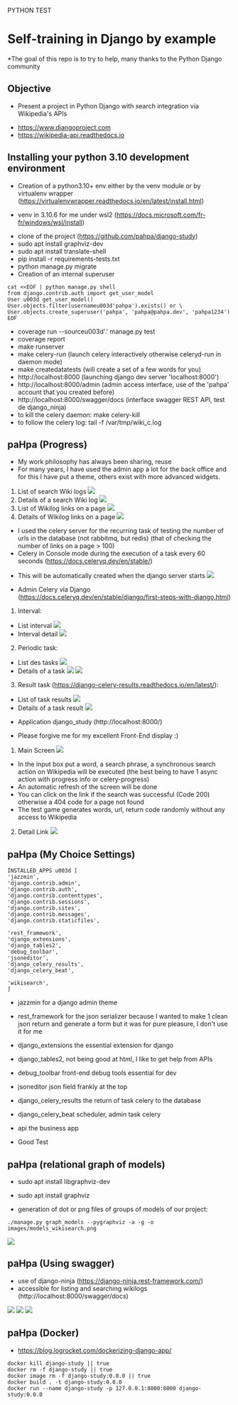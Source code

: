 PYTHON TEST

# Self-training in Django by example
*The goal of this repo is to try to help, many thanks to the Python Django community

## Objective
* Present a project in Python Django with search integration via Wikipedia's APIs
- https://www.djangoproject.com
- https://wikipedia-api.readthedocs.io

## Installing your **python 3.10** development environment
* Creation of a python3.10+ env either by the venv module or by virtualenv wrapper (https://virtualenvwrapper.readthedocs.io/en/latest/install.html)
- venv in 3.10.6 for me under wsl2 (https://docs.microsoft.com/fr-fr/windows/wsl/install)
* clone of the project (https://github.com/pahpa/django-study)
* sudo apt install graphviz-dev
* sudo apt install translate-shell
* pip install -r requirements-tests.txt
* python manage.py migrate
* Creation of an internal superuser
```console
cat <<EOF | python manage.py shell
from django.contrib.auth import get_user_model
User u003d get_user_model()
User.objects.filter(usernameu003d'pahpa').exists() or \
User.objects.create_superuser('pahpa', 'pahpa@pahpa.dev', 'pahpa1234')
EOF
```
* coverage run --sourceu003d'.' manage.py test
* coverage report
* make runserver
* make celery-run (launch celery interactively otherwise celeryd-run in daemon mode)
* make createdatatests (will create a set of a few words for you)
* http://localhost:8000 (launching django dev server 'localhost:8000')
* http://localhost:8000/admin (admin access interface, use of the 'pahpa' account that you created before)
* http://localhost:8000/swagger/docs (interface swagger REST API, test de django_ninja)
* to kill the celery daemon: make celery-kill
* to follow the celery log: tail -f /var/tmp/wiki_c.log

## paHpa (Progress)

* My work philosophy has always been sharing, reuse
* For many years, I have used the admin app a lot for the back office and for this I have put a theme, others exist with
more advanced widgets.

1. List of search Wiki logs
![](images/DjangoWikilog_list.png)
2. Details of a search Wiki log
![](images/DjangoWikilog_detail.png)
3. List of Wikilog links on a page
![](images/DjangoWikilink_list.png)
4. Details of Wikilog links on a page
![](images/DjangoWikilink_detail.png)

* I used the celery server for the recurring task of testing the number of urls in the database (not rabbitmq, but redis)
(that of checking the number of links on a page > 100)
* Celery in Console mode during the execution of a task every 60 seconds (https://docs.celeryq.dev/en/stable/)
- This will be automatically created when the django server starts
![](images/C_console.png)
* Admin Celery via Django (https://docs.celeryq.dev/en/stable/django/first-steps-with-django.html)

1. Interval:
- List interval
![](images/C_interval_list.png)
- Interval detail
![](images/C_interval.png)

2. Periodic task:
- List des tasks
![](images/C_task_list.png)
- Details of a task
![](images/C_task_detail1.png)
![](images/C_task_detail2.png)

3. Result task (https://django-celery-results.readthedocs.io/en/latest/):
- List of task results
![](images/C_result_list.png)
- Details of a task result
![](images/C_result.png)

* Application django_study (http://localhost:8000/)
- Please forgive me for my excellent Front-End display :)

1. Main Screen
![](images/wikiapp_list.png)
- In the input box put a word, a search phrase, a synchronous search action on Wikipedia will be executed
(the best being to have 1 async action with progress info or celery-progress)
- An automatic refresh of the screen will be done
- You can click on the link if the search was successful (Code 200) otherwise a 404 code for a page not found
- The test game generates words, url, return code randomly without any access to Wikipedia

2. Detail Link
![](images/wikiapp_links.png)

## paHpa (My Choice Settings)

```
INSTALLED_APPS u003d [
'jazzmin',
'django.contrib.admin',
'django.contrib.auth',
'django.contrib.contenttypes',
'django.contrib.sessions',
'django.contrib.sites',
'django.contrib.messages',
'django.contrib.staticfiles',

'rest_framework',
'django_extensions',
'django_tables2',
'debug_toolbar',
'jsoneditor',
'django_celery_results',
'django_celery_beat',

'wikisearch',
]
```

- jazzmin for a django admin theme
- rest_framework for the json serializer because I wanted to make 1 clean json return and generate a form but it was for pure pleasure, I
don't use it for me
- django_extensions the essential extension for django
- django_tables2, not being good at html, I like to get help from APIs
- debug_toolbar front-end debug tools essential for dev
- jsoneditor json field frankly at the top
- django_celery_results the return of task celery to the database
- django_celery_beat scheduler, admin task celery
- api the business app

- Good Test

## paHpa (relational graph of models)

- sudo apt install libgraphviz-dev
- sudo apt install graphviz

- generation of dot or png files of groups of models of our project:
```
./manage.py graph_models --pygraphviz -a -g -o images/models_wikisearch.png
```
![](images/models_wikisearch.png)

## paHpa (Using swagger)

- use of django-ninja (https://django-ninja.rest-framework.com/)
- accessible for listing and searching wikilogs (http://localhost:8000/swagger/docs)

![](images/DjangoSwagger.png)
![](images/DjangoSwaggerWikilog.png)
![](images/DjangoSwaggerWikilogDetail.png)

## paHpa (Docker)

- https://blog.logrocket.com/dockerizing-django-app/
```
docker kill django-study || true
docker rm -f django-study || true
docker image rm -f django-study:0.0.0 || true
docker build . -t django-study:0.0.0
docker run --name django-study -p 127.0.0.1:8000:8000 django-study:0.0.0
```
